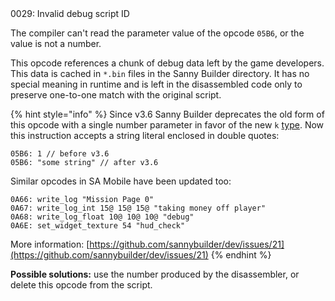 <!doctype html>
<html lang="es">
<head>
	<title>Mensajes de Error</title>
	<meta charset="utf-8">
	<meta http-equiv="X-UA-Compatible" content="IE=edge">
	<meta name="viewport" content="width=device-width, initial-scale=1">
	<link rel="stylesheet" type="text/css" href="../../../style/style.css">
</head>
<body>
0029: Invalid debug script ID

The compiler can't read the parameter value of the opcode `05B6`, or the value is not a number. 

This opcode references a chunk of debug data left by the game developers. This data is cached in `*.bin` files in the Sanny Builder directory. It has no special meaning in runtime and is left in the disassembled code only to preserve one-to-one match with the original script.

{% hint style="info" %}
Since v3.6 Sanny Builder deprecates the old form of this opcode with a single number parameter in favor of the new `k` [type](../../edit-modes/opcodes-list-scm.ini.md#parameter-types). Now this instruction accepts a string literal enclosed in double quotes:

```
05B6: 1 // before v3.6
05B6: "some string" // after v3.6
```

Similar opcodes in SA Mobile have been updated too:

```
0A66: write_log "Mission Page 0" 
0A67: write_log_int 15@ 15@ 15@ "taking money off player" 
0A68: write_log_float 10@ 10@ 10@ "debug" 
0A6E: set_widget_texture 54 "hud_check" 
```

More information: [https://github.com/sannybuilder/dev/issues/21](https://github.com/sannybuilder/dev/issues/21)
{% endhint %}

**Possible solutions:** use the number produced by the disassembler, or delete this opcode from the script.

<script src="../../../js/main.min.js"></script>
